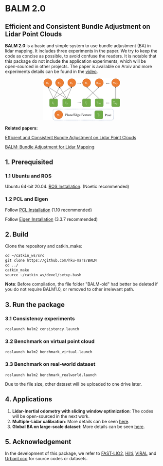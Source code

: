 # BALM 2.0

## Efficient and Consistent Bundle Adjustment on Lidar Point Clouds

**BALM 2.0** is a basic and simple system to use bundle adjustment (BA) in lidar mapping. It includes three experiments in the paper. We try to keep the code as concise as possible, to avoid confuse the readers. It is notable that this package do not include the application experiments, which will be open-sourced in other projects. The paper  is available on Arxiv and more experiments details can be found in the [video](https://youtu.be/MDrIAyhQ-9E).

<div align="center">
    <img src="./pic/formulation.png" width = 50% >
</div>

**Related papers:** 

[Efficient and Consistent Bundle Adjustment on Lidar Point Clouds](https://arxiv.org/abs/2209.08854)

[BALM: Bundle Adjustment for Lidar Mapping](https://ieeexplore.ieee.org/abstract/document/9366383)

## 1. Prerequisited

### 1.1 Ubuntu and ROS

Ubuntu 64-bit 20.04.  [ROS Installation](http://wiki.ros.org/ROS/Installation). (Noetic recommended)

### 1.2 PCL and Eigen

Follow [PCL Installation](https://pointclouds.org/) (1.10 recommended)

Follow [Eigen Installation](https://eigen.tuxfamily.org/index.php?title=Main_Page) (3.3.7 recommended)

## 2. Build

Clone the repository and catkin_make:

```
cd ~/catkin_ws/src
git clone https://github.com/hku-mars/BALM
cd ../
catkin_make
source ~/catkin_ws/devel/setup.bash
```

**Note**: Before compilation, the file folder "BALM-old" had better be deleted if you do not require BALM1.0, or removed to other irrelevant path.

## 3. Run the package

### 3.1 Consistency experiments

```
roslaunch balm2 consistency.launch
```

### 3.2 Benchmark on virtual point cloud

```
roslaunch balm2 benchmark_virtual.launch
```

### 3.3 Benchmark on real-world dataset

```
roslaunch balm2 benchmark_realworld.launch
```

Due to the file size, other dataset will be uploaded to one drive later.

## 4. Applications

1. **Lidar-Inertial odometry with sliding window optimization**:  The codes will be open-sourced in the next work.
2. **Multiple-Lidar calibration**: More details can be seen [here](https://github.com/hku-mars/mlcc).
3. **Global BA on large-scale dataset**: More details can be seen [here](https://youtu.be/CuLnTnXVujw).

## 5. Acknowledgement

In the development of this package, we refer to [FAST-LIO2](https://github.com/hku-mars/FAST_LIO), [Hilti](https://www.hilti-challenge.com/), [VIRAL](https://ntu-aris.github.io/ntu_viral_dataset/) and [UrbanLoco](https://github.com/weisongwen/UrbanLoco) for source codes or datasets.

